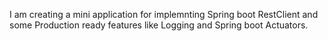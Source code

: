 I am creating a mini application for implemnting Spring boot RestClient and some Production ready features like Logging and Spring boot Actuators.
